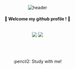<div align="center">

![header](https://capsule-render.vercel.app/api?text=Miju's_Git&animation=fadeIn&type=Waving&color=#767bb2&height=170&section=header&text=893107&fontColor=ffffff&fontSize=10&animation=twinkling&fontAlignY=40)
####   :star2: Welcome my github profile !  :star2:
 <br/>
  
<img src="https://img.shields.io/badge/JAVA-007396?style=for-the-badge&logo=Java&logoColor=white">
<img src="https://img.shields.io/badge/github-181717?style=for-the-badge&logo=github&logoColor=white">
 <br/>
   <br/>
     <br/>
      <br/>
       <br/>
:pencil2: Study with me!
</div>
